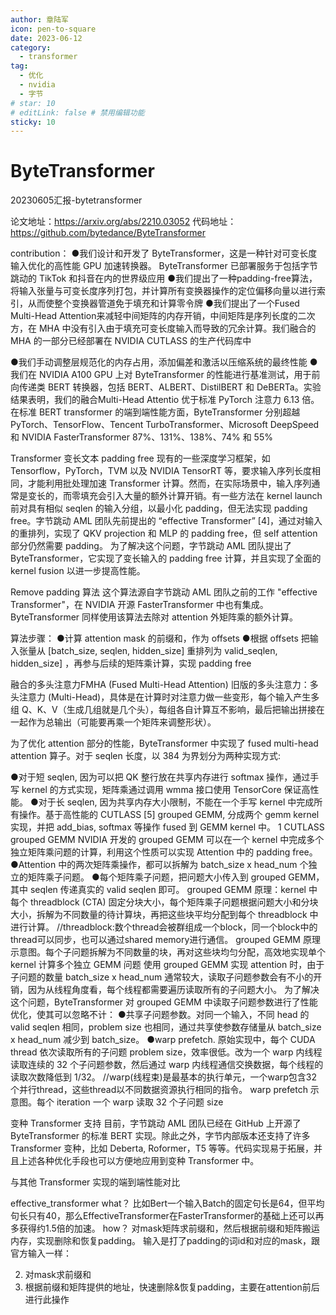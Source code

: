 ```yaml
---
author: 章陆军
icon: pen-to-square
date: 2023-06-12
category:
  - transformer
tag:
  - 优化
  - nvidia
  - 字节
# star: 10
# editLink: false # 禁用编辑功能
sticky: 10
---
```


# ByteTransformer
20230605汇报-bytetransformer

论文地址：https://arxiv.org/abs/2210.03052
代码地址：https://github.com/bytedance/ByteTransformer

contribution：
●我们设计和开发了 ByteTransformer，这是一种针对可变长度输入优化的高性能 GPU 加速转换器。 ByteTransformer 已部署服务于包括字节跳动的 TikTok 和抖音在内的世界级应用
●我们提出了一种padding-free算法，将输入张量与可变长度序列打包，并计算所有变换器操作的定位偏移向量以进行索引，从而使整个变换器管道免于填充和计算零令牌
●我们提出了一个Fused Multi-Head Attention来减轻中间矩阵的内存开销，中间矩阵是序列长度的二次方，在 MHA 中没有引入由于填充可变长度输入而导致的冗余计算。我们融合的 MHA 的一部分已经部署在 NVIDIA CUTLASS 的生产代码库中

<!-- more --> 

●我们手动调整层规范化的内存占用，添加偏差和激活以压缩系统的最终性能
●我们在 NVIDIA A100 GPU 上对 ByteTransformer 的性能进行基准测试，用于前向传递类 BERT 转换器，包括 BERT、ALBERT、DistilBERT 和 DeBERTa。实验结果表明，我们的融合Multi-Head Attentio 优于标准 PyTorch 注意力 6.13 倍。在标准 BERT transformer 的端到端性能方面，ByteTransformer 分别超越 PyTorch、TensorFlow、Tencent TurboTransformer、Microsoft DeepSpeed 和 NVIDIA FasterTransformer 87%、131%、138%、74% 和 55%

Transformer 变长文本 padding free
现有的一些深度学习框架，如 Tensorflow，PyTorch，TVM 以及 NVIDIA TensorRT 等，要求输入序列长度相同，才能利用批处理加速 Transformer 计算。然而，在实际场景中，输入序列通常是变长的，而零填充会引入大量的额外计算开销。有一些方法在 kernel launch 前对具有相似 seqlen 的输入分组，以最小化 padding，但无法实现 padding free。字节跳动 AML 团队先前提出的 “effective Transformer” [4]，通过对输入的重排列，实现了 QKV projection 和 MLP 的 padding free，但 self attention 部分仍然需要 padding。
为了解决这个问题，字节跳动 AML 团队提出了 ByteTransformer，它实现了变长输入的 padding free 计算，并且实现了全面的 kernel fusion 以进一步提高性能。

Remove padding 算法
这个算法源自字节跳动 AML 团队之前的工作 "effective Transformer"，在 NVIDIA 开源 FasterTransformer 中也有集成。ByteTransformer 同样使用该算法去除对 attention 外矩阵乘的额外计算。

算法步骤：
●计算 attention mask 的前缀和，作为 offsets
●根据 offsets 把输入张量从 [batch_size, seqlen, hidden_size] 重排列为 valid_seqlen, hidden_size] ，再参与后续的矩阵乘计算，实现 padding free


融合的多头注意力FMHA (Fused Multi-Head Attention)
旧版的多头注意力：多头注意力 (Multi-Head)，具体是在计算时对注意力做一些变形，每个输入产生多组 Q、K、V（生成几组就是几个头），每组各自计算互不影响，最后把输出拼接在一起作为总输出（可能要再乘一个矩阵来调整形状）。

为了优化 attention 部分的性能，ByteTransformer 中实现了 fused multi-head attention 算子。对于 seqlen 长度，以 384 为界划分为两种实现方式: 

●对于短 seqlen, 因为可以把 QK 整行放在共享内存进行 softmax 操作，通过手写 kernel 的方式实现，矩阵乘通过调用 wmma 接口使用 TensorCore 保证高性能。
●对于长 seqlen, 因为共享内存大小限制，不能在一个手写 kernel 中完成所有操作。基于高性能的 CUTLASS [5] grouped GEMM, 分成两个 gemm kernel 实现，并把 add_bias, softmax 等操作 fused 到 GEMM kernel 中。
1 CUTLASS grouped GEMM
NVIDIA 开发的 grouped GEMM 可以在一个 kernel 中完成多个独立矩阵乘问题的计算，利用这个性质可以实现 Attention 中的 padding free。
●Attention 中的两次矩阵乘操作，都可以拆解为 batch_size x head_num 个独立的矩阵乘子问题。
●每个矩阵乘子问题，把问题大小传入到 grouped GEMM，其中 seqlen 传递真实的 valid seqlen 即可。
grouped GEMM 原理：kernel 中每个 threadblock (CTA) 固定分块大小，每个矩阵乘子问题根据问题大小和分块大小，拆解为不同数量的待计算块，再把这些块平均分配到每个 threadblock 中进行计算。
//threadblock:数个thread会被群组成一个block，同一个block中的thread可以同步，也可以通过shared memory进行通信。
grouped GEMM 原理示意图。每个子问题拆解为不同数量的块，再对这些块均匀分配，高效地实现单个 kernel 计算多个独立 GEMM 问题
使用 grouped GEMM 实现 attention 时，由于子问题的数量 batch_size x head_num 通常较大，读取子问题参数会有不小的开销，因为从线程角度看，每个线程都需要遍历读取所有的子问题大小。
为了解决这个问题，ByteTransformer 对 grouped GEMM 中读取子问题参数进行了性能优化，使其可以忽略不计：
●共享子问题参数。对同一个输入，不同 head 的 valid seqlen 相同，problem size 也相同，通过共享使参数存储量从 batch_size x head_num 减少到 batch_size。
●warp prefetch. 原始实现中，每个 CUDA thread 依次读取所有的子问题 problem size，效率很低。改为一个 warp 内线程读取连续的 32 个子问题参数，然后通过 warp 内线程通信交换数据，每个线程的读取次数降低到 1/32。
//warp(线程束)是最基本的执行单元，一个warp包含32个并行thread，这些thread以不同数据资源执行相同的指令。
warp prefetch 示意图。每个 iteration 一个 warp 读取 32 个子问题 size

变种 Transformer 支持
目前，字节跳动 AML 团队已经在 GitHub 上开源了 ByteTransformer 的标准 BERT 实现。除此之外，字节内部版本还支持了许多 Transformer 变种，比如 Deberta, Roformer，T5 等等。代码实现易于拓展，并且上述各种优化手段也可以方便地应用到变种 Transformer 中。

与其他 Transformer 实现的端到端性能对比


effective_transformer
what？
比如Bert一个输入Batch的固定句长是64，但平均句长只有40，那么EffectiveTransformer在FasterTransformer的基础上还可以再多获得约1.5倍的加速。
how？
对mask矩阵求前缀和，然后根据前缀和矩阵搬运内存，实现删除和恢复padding。
输入是打了padding的词id和对应的mask，跟官方输入一样：

2. 对mask求前缀和
3. 根据前缀和矩阵提供的地址，快速删除&恢复padding，主要在attention前后进行此操作

